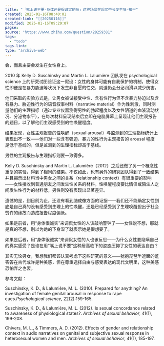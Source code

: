 ```yaml
---
title: "「嘴上说不要-身体还是很诚实的嘛」这种场景在现实中会发生吗-知乎"
created: 2025-01-16T08:40:01
created-link: "[[20250116]]"
modified: 2025-01-16T09:29:07
pagse:
source: "https://www.zhihu.com/question/28259381"
tags:
  - "todo"
tags-link:
type: "archive-web"
---
```


会，而且主要会发生在女性身上。

2010 年 Kelly D. Suschinsky and Martin L. Lalumière 团队发在 psychological science 上的研究试图验证这一假设：女性的身体可能有自我保护的机制，使得女性即便是在暴力胁迫等状况下发生非自愿的性交，阴道仍会分泌润滑以减少伤害。

他们采取的实验方式是，让男女被试接受中性、含有性行为但不含暴力胁迫以及含有暴力、胁迫性行为的语音叙事材料（narrative material）作为性刺激，同时测量他们的生理指标（通过专业仪器测得男性的勃起程度以及女性阴道的血液流动状况、分泌物水平），在每次材料呈现结束后立即在电脑屏幕上呈现让他们主观报告的题目，以了解他们主观感受到的性唤醒程度。

结果发现，女性主观报告的性唤醒（sexual arousal）与监测到的生理指标统计上表现出不一致——他们对一些含有强迫、暴力的性行为主观报告的 arousal 程度是低于基线的，但是监测到的生理指标却高于基线。

男性的主观报告与生理指标则要一致得多。

Kelly D. Suschinsky and Martin L. Lalumière（2012）之后还做了另一个概念性重复的实验，得到了相同的结果。不仅如此，也有另外的研究团队得到了一致结果并且揭示出材料当中男女之间的关系（relationship context）有很重要的影响——女性接收到普通朋友之间发生性关系的材料，性唤醒程度要比情侣或陌生人之间发生性行为的材料低，男性则没有表现出显著差异。

遗憾的是，到目前为止，还没有看到脑成像方面的证据——我们还不能确定女性到底是自己真的没有感受到生理上的性唤醒，还是已经感受到了生理唤醒但出于社会赞许的缘故而造成报告程度偏低。

如果是前者，用“身体很诚实”来调侃女性的人该敲响警钟了——女性说不想，那就是真的不想，别以为她的下身湿了就表示她是很想要了。

如果是后者，用“身体很诚实”来调侃女性的人也该反思——为什么女性要隐瞒自己的真实感受？是谁在用“嘴上说不要”这种居高临下的姿态压抑了女性的表达自由？

其实无论男女，我想我们都该认真考虑下这些研究的意义——犹抱琵琶半遮面的羞答答在古代或许是种美感，但在尊重选择自由与感受表达的现代文明里，这种美感恐怕弃之也罢。

参考文献：

Suschinsky, K. D., & Lalumière, M. L. (2010). Prepared for anything? An investigation of female genital arousal in response to rape cues.*Psychological science,* 22(2):159-165.

Suschinsky, K. D., & Lalumière, M. L. (2012). Is sexual concordance related to awareness of physiological states?. *Archives of sexual behavior*, *41*(1), 199-208.

Chivers, M. L., & Timmers, A. D. (2012). Effects of gender and relationship context in audio narratives on genital and subjective sexual response in heterosexual women and men. *Archives of sexual behavior*, *41*(1), 185-197.
